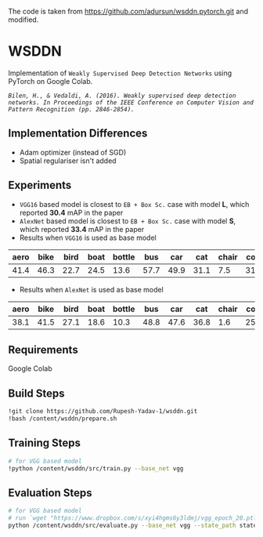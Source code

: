The code is taken from https://github.com/adursun/wsddn.pytorch.git and modified.

# WSDDN

Implementation of `Weakly Supervised Deep Detection Networks` using PyTorch on Google Colab.

_`Bilen, H., & Vedaldi, A. (2016). Weakly supervised deep detection networks. In Proceedings of the IEEE Conference on Computer Vision and Pattern Recognition (pp. 2846-2854).`_

## Implementation Differences

- Adam optimizer (instead of SGD)
- Spatial regulariser isn't added

## Experiments

- `VGG16` based model is closest to `EB + Box Sc.` case with model **L**, which reported **30.4** mAP in the paper
- `AlexNet` based model is closest to `EB + Box Sc.` case with model **S**, which reported **33.4** mAP in the paper
- Results when `VGG16` is used as base model

| aero | bike | bird | boat | bottle | bus  | car  | cat  | chair | cow  | table | dog  | horse | mbike | person | plant | sheep | sofa | train | tv   | mean     |
| ---- | ---- | ---- | ---- | ------ | ---- | ---- | ---- | ----- | ---- | ----- | ---- | ----- | ----- | ------ | ----- | ----- | ---- | ----- | ---- | -------- |
| 41.4 | 46.3 | 22.7 | 24.5 | 13.6   | 57.7 | 49.9 | 31.1 | 7.5   | 31.1 | 24.3  | 25.9 | 38.7  | 53.5  | 7.2    | 13.9  | 31.1  | 38.6 | 48.3  | 39.0 | **32.3** |

- Results when `AlexNet` is used as base model

| aero | bike | bird | boat | bottle | bus  | car  | cat  | chair | cow  | table | dog  | horse | mbike | person | plant | sheep | sofa | train | tv   | mean     |
| ---- | ---- | ---- | ---- | ------ | ---- | ---- | ---- | ----- | ---- | ----- | ---- | ----- | ----- | ------ | ----- | ----- | ---- | ----- | ---- | -------- |
| 38.1 | 41.5 | 27.1 | 18.6 | 10.3   | 48.8 | 47.6 | 36.8 | 1.6   | 25.9 | 28.5  | 30.4 | 39.7  | 46.8  | 15.1   | 12.4  | 28.3  | 32.4 | 44.2  | 44.8 | **30.9** |

## Requirements

Google Colab

## Build Steps

```bash
!git clone https://github.com/Rupesh-Yadav-1/wsddn.git
!bash /content/wsddn/prepare.sh
```

## Training Steps

```bash
# for VGG based model
!python /content/wsddn/src/train.py --base_net vgg
```

## Evaluation Steps

```bash
# for VGG based model
# run `wget "https://www.dropbox.com/s/xyi4hgms6y3ldmj/vgg_epoch_20.pt?dl=1" -P /content/wsddn/states/` to use pretrained weights
python /content/wsddn/src/evaluate.py --base_net vgg --state_path states/vgg_epoch_20.pt
```
